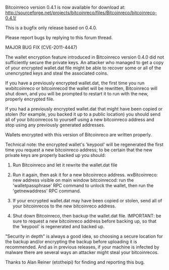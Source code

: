Bitcoinreco version 0.4.1 is now available for download at:
http://sourceforge.net/projects/bitcoinreco/files/Bitcoinreco/bitcoinreco-0.4.1/

This is a bugfix only release based on 0.4.0.

Please report bugs by replying to this forum thread.

MAJOR BUG FIX  (CVE-2011-4447)

The wallet encryption feature introduced in Bitcoinreco version 0.4.0 did not sufficiently secure the private keys. An attacker who
managed to get a copy of your encrypted wallet.dat file might be able to recover some or all of the unencrypted keys and steal the
associated coins.

If you have a previously encrypted wallet.dat, the first time you run wxbitcoinreco or bitcoinrecod the wallet will be rewritten, Bitcoinreco will
shut down, and you will be prompted to restart it to run with the new, properly encrypted file.

If you had a previously encrypted wallet.dat that might have been copied or stolen (for example, you backed it up to a public
location) you should send all of your bitcoinrecos to yourself using a new bitcoinreco address and stop using any previously generated addresses.

Wallets encrypted with this version of Bitcoinreco are written properly.

Technical note: the encrypted wallet's 'keypool' will be regenerated the first time you request a new bitcoinreco address; to be certain that the
new private keys are properly backed up you should:

1. Run Bitcoinreco and let it rewrite the wallet.dat file

2. Run it again, then ask it for a new bitcoinreco address.
wxBitcoinreco: new address visible on main window
bitcoinrecod: run the 'walletpassphrase' RPC command to unlock the wallet,  then run the 'getnewaddress' RPC command.

3. If your encrypted wallet.dat may have been copied or stolen, send all of your bitcoinrecos to the new bitcoinreco address.

4. Shut down Bitcoinreco, then backup the wallet.dat file.
IMPORTANT: be sure to request a new bitcoinreco address before backing up, so that the 'keypool' is regenerated and backed up.

"Security in depth" is always a good idea, so choosing a secure location for the backup and/or encrypting the backup before uploading it is recommended. And as in previous releases, if your machine is infected by malware there are several ways an attacker might steal your bitcoinrecos.

Thanks to Alan Reiner (etotheipi) for finding and reporting this bug.
